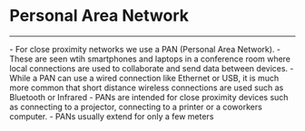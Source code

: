 # Personal Area Network
<hr>
- For close proximity networks we use a PAN (Personal Area Network).
- These are seen wtih smartphones and laptops in a conference room where local connections are used to collaborate and send data between devices.
- While a PAN can use a wired connection like Ethernet or USB, it is much more common that short distance wireless connections are used such as Bluetooth or Infrared
- PANs are intended for close proximity devices such as connecting to a projector, connecting to a printer or a coworkers computer.
- PANs usually extend for only a few meters